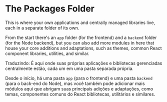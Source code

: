 # The Packages Folder

This is where your own applications and centrally managed libraries live, each
in a separate folder of its own.

From the start there's an `app` folder (for the frontend) and a `backend` folder
(for the Node backend), but you can also add more modules in here that house
your core additions and adaptations, such as themes, common React component
libraries, utilities, and similar.


Traduzindo:
É aqui onde suas próprias aplicações e bibliotecas gerenciadas centralmente estão, 
cada um em uma pasta separada própria.

Desde o início, há uma pasta `app` (para o frontend) e uma pasta `backend`
(para o back-end do Node), mas você também pode adicionar mais módulos aqui que abrigam
suas principais adições e adaptações, como temas, componentes comuns do React
bibliotecas, utilitários e similares.